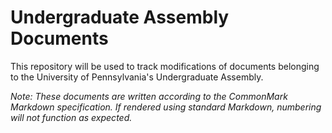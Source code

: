 Undergraduate Assembly Documents
================================

This repository will be used to track modifications of documents belonging to the University of Pennsylvania's Undergraduate Assembly.

*Note: These documents are written according to the CommonMark Markdown specification. If rendered using standard Markdown, numbering will not function as expected.*
